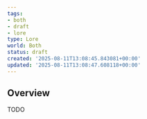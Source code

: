 ```yaml
---
tags:
- both
- draft
- lore
type: Lore
world: Both
status: draft
created: '2025-08-11T13:08:45.843081+00:00'
updated: '2025-08-11T13:08:47.608118+00:00'
---
```



## Overview

TODO
